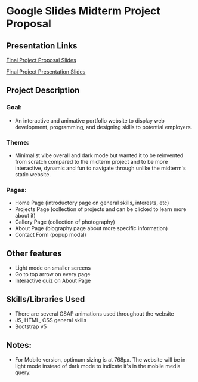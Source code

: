 # Google Slides Midterm Project Proposal

## Presentation Links

[Final Project Proposal Slides](https://docs.google.com/presentation/d/1BKO_cohotmeqjDeiNgkTMKNbAG4EQRXyubT5JjQSLGc/edit?usp=sharing)

[Final Project Presentation Slides](https://docs.google.com/presentation/d/1BdXIXGZmwV5feHg3zzhPy2uPEVykeNrXyOIuCDx82WY/edit?usp=sharing)

## Project Description

### Goal:

- An interactive and animative portfolio website to display web development, programming, and designing skills to potential employers.

### Theme:

- Minimalist vibe overall and dark mode but wanted it to be reinvented from scratch compared to the midterm project and to be more interactive, dynamic and fun to navigate through unlike the midterm's static website.

### Pages:

- Home Page (introductory page on general skills, interests, etc)
- Projects Page (collection of projects and can be clicked to learn more about it)
- Gallery Page (collection of photography)
- About Page (biography page about more specific information)
- Contact Form (popup modal)

## Other features

- Light mode on smaller screens
- Go to top arrow on every page
- Interactive quiz on About Page

## Skills/Libraries Used

- There are several GSAP animations used throughout the website
- JS, HTML, CSS general skills
- Bootstrap v5

## Notes:

- For Mobile version, optimum sizing is at 768px. The website will be in light mode instead of dark mode to indicate it's in the mobile media query.
